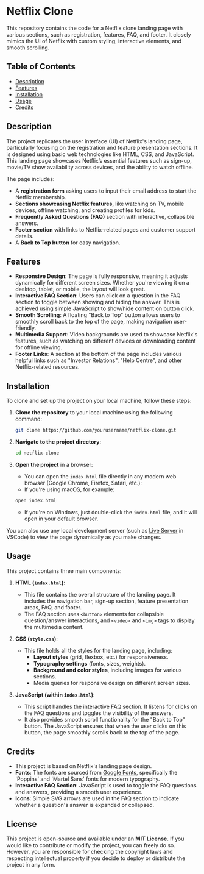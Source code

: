# Netflix Clone

This repository contains the code for a Netflix clone landing page with various sections, such as registration, features, FAQ, and footer. It closely mimics the UI of Netflix with custom styling, interactive elements, and smooth scrolling.

## Table of Contents

- [Description](#description)
- [Features](#features)
- [Installation](#installation)
- [Usage](#usage)
- [Credits](#credits)

## Description

The project replicates the user interface (UI) of Netflix's landing page, particularly focusing on the registration and feature presentation sections. It is designed using basic web technologies like HTML, CSS, and JavaScript. This landing page showcases Netflix’s essential features such as sign-up, movie/TV show availability across devices, and the ability to watch offline.

The page includes:
- A **registration form** asking users to input their email address to start the Netflix membership.
- **Sections showcasing Netflix features**, like watching on TV, mobile devices, offline watching, and creating profiles for kids.
- **Frequently Asked Questions (FAQ)** section with interactive, collapsible answers.
- **Footer section** with links to Netflix-related pages and customer support details.
- A **Back to Top button** for easy navigation.

## Features

- **Responsive Design**: The page is fully responsive, meaning it adjusts dynamically for different screen sizes. Whether you're viewing it on a desktop, tablet, or mobile, the layout will look great.
- **Interactive FAQ Section**: Users can click on a question in the FAQ section to toggle between showing and hiding the answer. This is achieved using simple JavaScript to show/hide content on button click.
- **Smooth Scrolling**: A floating "Back to Top" button allows users to smoothly scroll back to the top of the page, making navigation user-friendly.
- **Multimedia Support**: Video backgrounds are used to showcase Netflix's features, such as watching on different devices or downloading content for offline viewing.
- **Footer Links**: A section at the bottom of the page includes various helpful links such as "Investor Relations", "Help Centre", and other Netflix-related resources.
  
## Installation

To clone and set up the project on your local machine, follow these steps:

1. **Clone the repository** to your local machine using the following command:
    ```bash
    git clone https://github.com/yourusername/netflix-clone.git
    ```

2. **Navigate to the project directory**:
    ```bash
    cd netflix-clone
    ```

3. **Open the project** in a browser:
   - You can open the `index.html` file directly in any modern web browser (Google Chrome, Firefox, Safari, etc.):
   - If you're using macOS, for example:
    ```bash
    open index.html
    ```
    - If you're on Windows, just double-click the `index.html` file, and it will open in your default browser.

You can also use any local development server (such as [Live Server](https://marketplace.visualstudio.com/items?itemName=ritwickdey.LiveServer) in VSCode) to view the page dynamically as you make changes.

## Usage

This project contains three main components:

1. **HTML (`index.html`)**:
   - This file contains the overall structure of the landing page. It includes the navigation bar, sign-up section, feature presentation areas, FAQ, and footer.
   - The FAQ section uses `<button>` elements for collapsible question/answer interactions, and `<video>` and `<img>` tags to display the multimedia content.

2. **CSS (`style.css`)**:
   - This file holds all the styles for the landing page, including:
     - **Layout styles** (grid, flexbox, etc.) for responsiveness.
     - **Typography settings** (fonts, sizes, weights).
     - **Background and color styles**, including images for various sections.
     - Media queries for responsive design on different screen sizes.
   
3. **JavaScript (within `index.html`)**:
   - This script handles the interactive FAQ section. It listens for clicks on the FAQ questions and toggles the visibility of the answers.
   - It also provides smooth scroll functionality for the "Back to Top" button. The JavaScript ensures that when the user clicks on this button, the page smoothly scrolls back to the top of the page.

## Credits

- This project is based on Netflix's landing page design.
- **Fonts**: The fonts are sourced from [Google Fonts](https://fonts.google.com/), specifically the 'Poppins' and 'Martel Sans' fonts for modern typography.
- **Interactive FAQ Section**: JavaScript is used to toggle the FAQ questions and answers, providing a smooth user experience.
- **Icons**: Simple SVG arrows are used in the FAQ section to indicate whether a question's answer is expanded or collapsed.

## License

This project is open-source and available under an **MIT License**. If you would like to contribute or modify the project, you can freely do so. However, you are responsible for checking the copyright laws and respecting intellectual property if you decide to deploy or distribute the project in any form.

